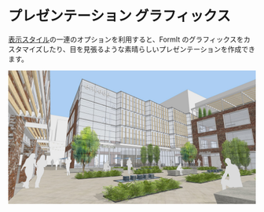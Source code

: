 # プレゼンテーション グラフィックス

[表示スタイル](../tool-library/visual-styles.md)の一連のオプションを利用すると、FormIt のグラフィックスをカスタマイズしたり、目を見張るような素晴らしいプレゼンテーションを作成できます。

![](../.gitbook/assets/screen1.jpg)

